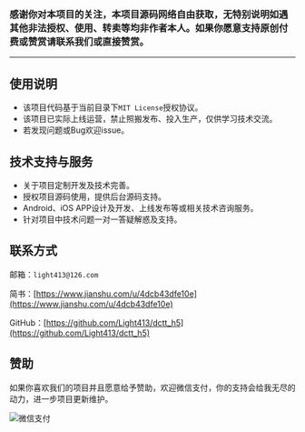 ### 感谢你对本项目的关注，本项目源码网络自由获取，无特别说明如遇其他非法授权、使用、转卖等均非作者本人。如果你愿意支持原创付费或赞赏请联系我们或直接赞赏。
***

## 使用说明
* 该项目代码基于当前目录下`MIT License`授权协议。
* 该项目已实际上线运营，禁止照搬发布、投入生产，仅供学习技术交流。
* 若发现问题或Bug欢迎issue。

## 技术支持与服务
* 关于项目定制开发及技术完善。
* 授权项目源码使用，提供后台源码支持。
* Android、iOS APP设计及开发、上线发布等或相关技术咨询服务。
* 针对项目中技术问题一对一答疑解惑及支持。

## 联系方式
邮箱：`light413@126.com`

简书：[https://www.jianshu.com/u/4dcb43dfe10e](https://www.jianshu.com/u/4dcb43dfe10e)

GitHub：[https://github.com/Light413/dctt_h5](https://github.com/Light413/dctt_h5)

## 赞助
如果你喜欢我们的项目并且愿意给予赞助，欢迎微信支付，你的支持会给我无尽的动力，进一步项目更新维护。

![微信支付](https://github.com/Light413/dctt_h5/blob/master/screenshot/wx.jpeg?raw=true)